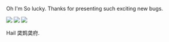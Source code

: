 Oh I'm So lucky. Thanks for presenting such exciting new bugs.

![](@nattoppet:2.1.jpg)
![](@nattoppet:2.2.jpg)
![](@nattoppet:2.3.jpg)

Hail 䶮䴗䶮府.
